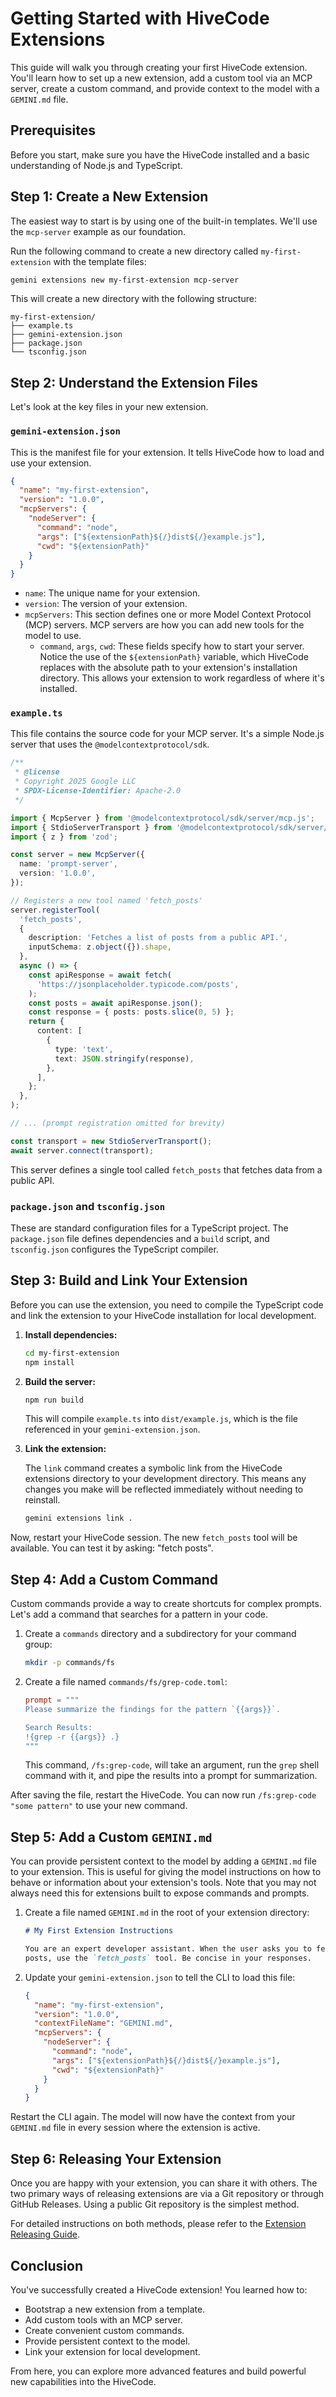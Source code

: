 # Getting Started with HiveCode Extensions

This guide will walk you through creating your first HiveCode extension. You'll
learn how to set up a new extension, add a custom tool via an MCP server, create
a custom command, and provide context to the model with a `GEMINI.md` file.

## Prerequisites

Before you start, make sure you have the HiveCode installed and a basic
understanding of Node.js and TypeScript.

## Step 1: Create a New Extension

The easiest way to start is by using one of the built-in templates. We'll use
the `mcp-server` example as our foundation.

Run the following command to create a new directory called `my-first-extension`
with the template files:

```bash
gemini extensions new my-first-extension mcp-server
```

This will create a new directory with the following structure:

```
my-first-extension/
├── example.ts
├── gemini-extension.json
├── package.json
└── tsconfig.json
```

## Step 2: Understand the Extension Files

Let's look at the key files in your new extension.

### `gemini-extension.json`

This is the manifest file for your extension. It tells HiveCode how to load and
use your extension.

```json
{
  "name": "my-first-extension",
  "version": "1.0.0",
  "mcpServers": {
    "nodeServer": {
      "command": "node",
      "args": ["${extensionPath}${/}dist${/}example.js"],
      "cwd": "${extensionPath}"
    }
  }
}
```

- `name`: The unique name for your extension.
- `version`: The version of your extension.
- `mcpServers`: This section defines one or more Model Context Protocol (MCP)
  servers. MCP servers are how you can add new tools for the model to use.
  - `command`, `args`, `cwd`: These fields specify how to start your server.
    Notice the use of the `${extensionPath}` variable, which HiveCode replaces
    with the absolute path to your extension's installation directory. This
    allows your extension to work regardless of where it's installed.

### `example.ts`

This file contains the source code for your MCP server. It's a simple Node.js
server that uses the `@modelcontextprotocol/sdk`.

```typescript
/**
 * @license
 * Copyright 2025 Google LLC
 * SPDX-License-Identifier: Apache-2.0
 */

import { McpServer } from '@modelcontextprotocol/sdk/server/mcp.js';
import { StdioServerTransport } from '@modelcontextprotocol/sdk/server/stdio.js';
import { z } from 'zod';

const server = new McpServer({
  name: 'prompt-server',
  version: '1.0.0',
});

// Registers a new tool named 'fetch_posts'
server.registerTool(
  'fetch_posts',
  {
    description: 'Fetches a list of posts from a public API.',
    inputSchema: z.object({}).shape,
  },
  async () => {
    const apiResponse = await fetch(
      'https://jsonplaceholder.typicode.com/posts',
    );
    const posts = await apiResponse.json();
    const response = { posts: posts.slice(0, 5) };
    return {
      content: [
        {
          type: 'text',
          text: JSON.stringify(response),
        },
      ],
    };
  },
);

// ... (prompt registration omitted for brevity)

const transport = new StdioServerTransport();
await server.connect(transport);
```

This server defines a single tool called `fetch_posts` that fetches data from a
public API.

### `package.json` and `tsconfig.json`

These are standard configuration files for a TypeScript project. The
`package.json` file defines dependencies and a `build` script, and
`tsconfig.json` configures the TypeScript compiler.

## Step 3: Build and Link Your Extension

Before you can use the extension, you need to compile the TypeScript code and
link the extension to your HiveCode installation for local development.

1.  **Install dependencies:**

    ```bash
    cd my-first-extension
    npm install
    ```

2.  **Build the server:**

    ```bash
    npm run build
    ```

    This will compile `example.ts` into `dist/example.js`, which is the file
    referenced in your `gemini-extension.json`.

3.  **Link the extension:**

    The `link` command creates a symbolic link from the HiveCode extensions
    directory to your development directory. This means any changes you make
    will be reflected immediately without needing to reinstall.

    ```bash
    gemini extensions link .
    ```

Now, restart your HiveCode session. The new `fetch_posts` tool will be
available. You can test it by asking: "fetch posts".

## Step 4: Add a Custom Command

Custom commands provide a way to create shortcuts for complex prompts. Let's add
a command that searches for a pattern in your code.

1.  Create a `commands` directory and a subdirectory for your command group:

    ```bash
    mkdir -p commands/fs
    ```

2.  Create a file named `commands/fs/grep-code.toml`:

    ```toml
    prompt = """
    Please summarize the findings for the pattern `{{args}}`.

    Search Results:
    !{grep -r {{args}} .}
    """
    ```

    This command, `/fs:grep-code`, will take an argument, run the `grep` shell
    command with it, and pipe the results into a prompt for summarization.

After saving the file, restart the HiveCode. You can now run
`/fs:grep-code "some pattern"` to use your new command.

## Step 5: Add a Custom `GEMINI.md`

You can provide persistent context to the model by adding a `GEMINI.md` file to
your extension. This is useful for giving the model instructions on how to
behave or information about your extension's tools. Note that you may not always
need this for extensions built to expose commands and prompts.

1.  Create a file named `GEMINI.md` in the root of your extension directory:

    ```markdown
    # My First Extension Instructions

    You are an expert developer assistant. When the user asks you to fetch
    posts, use the `fetch_posts` tool. Be concise in your responses.
    ```

2.  Update your `gemini-extension.json` to tell the CLI to load this file:

    ```json
    {
      "name": "my-first-extension",
      "version": "1.0.0",
      "contextFileName": "GEMINI.md",
      "mcpServers": {
        "nodeServer": {
          "command": "node",
          "args": ["${extensionPath}${/}dist${/}example.js"],
          "cwd": "${extensionPath}"
        }
      }
    }
    ```

Restart the CLI again. The model will now have the context from your `GEMINI.md`
file in every session where the extension is active.

## Step 6: Releasing Your Extension

Once you are happy with your extension, you can share it with others. The two
primary ways of releasing extensions are via a Git repository or through GitHub
Releases. Using a public Git repository is the simplest method.

For detailed instructions on both methods, please refer to the
[Extension Releasing Guide](./extension-releasing.md).

## Conclusion

You've successfully created a HiveCode extension! You learned how to:

- Bootstrap a new extension from a template.
- Add custom tools with an MCP server.
- Create convenient custom commands.
- Provide persistent context to the model.
- Link your extension for local development.

From here, you can explore more advanced features and build powerful new
capabilities into the HiveCode.
